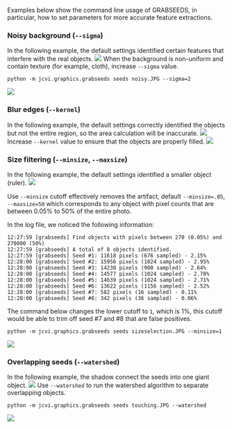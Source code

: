 Examples below show the command line usage of GRABSEEDS, in particular, how to set parameters for more accurate feature extractions.

### Noisy background (``--sigma``)
In the following example, the default settings identified certain features that interfere with the real objects.
![](https://dl.dropboxusercontent.com/u/15937715/Data/GRABSEEDS/noisy0.png)
When the background is non-uniform and contain texture (for example, cloth), increase ``--sigma`` value. 
```
python -m jcvi.graphics.grabseeds seeds noisy.JPG --sigma=2
```
![](https://dl.dropboxusercontent.com/u/15937715/Data/GRABSEEDS/noisy.png)

### Blur edges (``--kernel``)
In the following example, the default settings correctly identified the objects but not the entire region, so the area calculation will be inaccurate. 
![](https://dl.dropboxusercontent.com/u/15937715/Data/GRABSEEDS/bluredges0.png)
Increase ``--kernel`` value to ensure that the objects are properly filled.
![](https://dl.dropboxusercontent.com/u/15937715/Data/GRABSEEDS/bluredges.png)

### Size filtering (``--minsize``, ``--maxsize``)
In the following example, the default settings identified a smaller object (ruler).
![](https://dl.dropboxusercontent.com/u/15937715/Data/GRABSEEDS/sizeselection0.png)

Use ``--minsize`` cutoff effectively removes the artifact, default ``--minsize=.05``, ``--maxsize=50`` which corresponds to any object with pixel counts that are between 0.05% to 50% of the entire photo. 

In the log file, we noticed the following information:
```
12:27:59 [grabseeds] Find objects with pixels between 270 (0.05%) and 270000 (50%)
12:27:59 [grabseeds] A total of 8 objects identified.
12:27:59 [grabseeds] Seed #1: 11618 pixels (676 sampled) - 2.15%
12:28:00 [grabseeds] Seed #2: 15956 pixels (1024 sampled) - 2.95%
12:28:00 [grabseeds] Seed #3: 14238 pixels (900 sampled) - 2.64%
12:28:00 [grabseeds] Seed #4: 14577 pixels (1024 sampled) - 2.70%
12:28:00 [grabseeds] Seed #5: 14639 pixels (1024 sampled) - 2.71%
12:28:00 [grabseeds] Seed #6: 13622 pixels (1156 sampled) - 2.52%
12:28:00 [grabseeds] Seed #7: 582 pixels (16 sampled) - 0.11%
12:28:00 [grabseeds] Seed #8: 342 pixels (36 sampled) - 0.06%
```
The command below changes the lower cutoff to ``1``, which is 1%, this cutoff would be able to trim off seed #7 and #8 that are false positives.
```
python -m jcvi.graphics.grabseeds seeds sizeselection.JPG --minsize=1
```
![](https://dl.dropboxusercontent.com/u/15937715/Data/GRABSEEDS/sizeselection.png)

### Overlapping seeds (``--watershed``)
In the following example, the shadow connect the seeds into one giant object.
![](https://dl.dropboxusercontent.com/u/15937715/Data/GRABSEEDS/touching0.png)
Use ``--watershed`` to run the watershed algorithm to separate overlapping objects.
```
python -m jcvi.graphics.grabseeds seeds touching.JPG --watershed
```
![](https://dl.dropboxusercontent.com/u/15937715/Data/GRABSEEDS/touching.png)